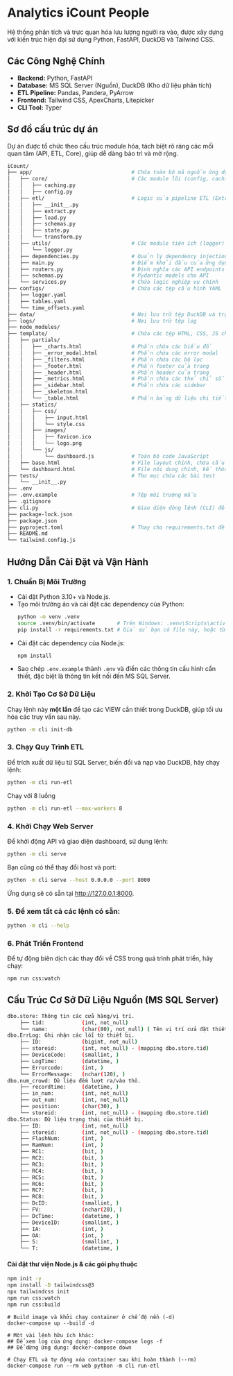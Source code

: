 # Analytics iCount People
Hệ thống phân tích và trực quan hóa lưu lượng người ra vào, được xây dựng với kiến trúc hiện đại sử dụng Python, FastAPI, DuckDB và Tailwind CSS.


## Các Công Nghệ Chính
* **Backend:** Python, FastAPI
* **Database:** MS SQL Server (Nguồn), DuckDB (Kho dữ liệu phân tích)
* **ETL Pipeline:** Pandas, Pandera, PyArrow
* **Frontend:** Tailwind CSS, ApexCharts, Litepicker
* **CLI Tool:** Typer


## Sơ đồ cấu trúc dự án
Dự án được tổ chức theo cấu trúc module hóa, tách biệt rõ ràng các mối quan tâm (API, ETL, Core), giúp dễ dàng bảo trì và mở rộng.
```bash
iCount/
├── app/                                # Chứa toàn bộ mã nguồn ứng dụng FastAPI
│   ├── core/                           # Các module lõi (config, caching)
│   │   ├── caching.py
│   │   ├── config.py
│   ├── etl/                            # Logic của pipeline ETL (Extract, Transform, Load)
│   │   ├── __init__.py
│   │   ├── extract.py
│   │   ├── load.py
│   │   ├── schemas.py
│   │   ├── state.py
│   │   └── transform.py
│   ├── utils/                          # Các module tiện ích (logger)
│   │   └── logger.py
│   ├── dependencies.py                 # Quản lý dependency injection
│   ├── main.py                         # Điểm khởi đầu của ứng dụng
│   ├── routers.py                      # Định nghĩa các API endpoints
│   ├── schemas.py                      # Pydantic models cho API
│   └── services.py                     # Chứa logic nghiệp vụ chính
├── configs/                            # Chứa các tệp cấu hình YAML
│   ├── logger.yaml
│   ├── tables.yaml
│   └── time_offsets.yaml
├── data/                               # Nơi lưu trữ tệp DuckDB và trạng thái ETL
├── logs/                               # Nơi lưu trữ tệp log
├── node_modules/
├── template/                           # Chứa các tệp HTML, CSS, JS cho frontend
│   ├── partials/
│   │   ├── _charts.html                # Phần chứa các biểu đồ
│   │   ├── _error_modal.html           # Phần chứa các error modal
│   │   ├── _filters.html               # Phần chứa các bộ lọc
│   │   ├── _footer.html                # Phần footer của trang
│   │   ├── _header.html                # Phần header của trang
│   │   ├── _metrics.html               # Phần chứa các thẻ chỉ số
│   │   ├── _sidebar.html               # Phần chứa các sidebar
│   │   ├── _skeleton.html
│   │   └── _table.html                 # Phần bảng dữ liệu chi tiết
│   ├── statics/
│   │   ├── css/
│   │   │   ├── input.html
│   │   │   └── style.css
│   │   ├── images/
│   │   │   ├── favicon.ico
│   │   │   └── logo.png
│   │   └── js/
│   │       └── dashboard.js            # Toàn bộ code JavaScript
│   ├── base.html                       # File layout chính, chứa cấu trúc chung
│   └── dashboard.html                  # File nội dung chính, kế thừa từ base.html
├── tests/                              # Thư mục chứa các bài test
│   └── __init__.py
├── .env
├── .env.example                        # Tệp môi trường mẫu
├── .gitignore
├── cli.py                              # Giao diện dòng lệnh (CLI) để vận hành
├── package-lock.json
├── package.json
├── pyproject.toml                      # Thay cho requirements.txt để quản lý dependency tốt hơn
├── README.md
└── tailwind.config.js
```

## Hướng Dẫn Cài Đặt và Vận Hành
### 1. Chuẩn Bị Môi Trường
* Cài đặt Python 3.10+ và Node.js.
* Tạo môi trường ảo và cài đặt các dependency của Python:
    ```bash
    python -m venv .venv
    source .venv/bin/activate       # Trên Windows: .venv\Scripts\activate
    pip install -r requirements.txt # Giả sử bạn có file này, hoặc từ pyproject.toml
    ```
* Cài đặt các dependency của Node.js:
    ```bash
    npm install
    ```
* Sao chép `.env.example` thành `.env` và điền các thông tin cấu hình cần thiết, đặc biệt là thông tin kết nối đến MS SQL Server.

### 2. Khởi Tạo Cơ Sở Dữ Liệu
Chạy lệnh này **một lần** để tạo các VIEW cần thiết trong DuckDB, giúp tối ưu hóa các truy vấn sau này.
```bash
python -m cli init-db
```

### 3. Chạy Quy Trình ETL
Để trích xuất dữ liệu từ SQL Server, biến đổi và nạp vào DuckDB, hãy chạy lệnh:
```bash
python -m cli run-etl
```
Chạy với 8 luồng
```bash
python -m cli run-etl --max-workers 8
```

### 4. Khởi Chạy Web Server
Để khởi động API và giao diện dashboard, sử dụng lệnh:
```bash
python -m cli serve
```
Bạn cũng có thể thay đổi host và port:
```bash
python -m cli serve --host 0.0.0.0 --port 8000
```
Ứng dụng sẽ có sẵn tại http://127.0.0.1:8000.

### 5. Để xem tất cả các lệnh có sẵn:
```bash
python -m cli --help
```

### 6. Phát Triển Frontend
Để tự động biên dịch các thay đổi về CSS trong quá trình phát triển, hãy chạy:
```bash
npm run css:watch
```

## Cấu Trúc Cơ Sở Dữ Liệu Nguồn (MS SQL Server)
```bash
dbo.store: Thông tin các cửa hàng/vị trí.
    ├── tid:            (int, not_null)
    └── name:           (char(80), not_null) ( Tên vị trí cửa đặt thiết bị )
dbo.ErrLog: Ghi nhận các lỗi từ thiết bị.
    ├── ID:             (bigint, not_null)
    ├── storeid:        (int, not_null) - (mapping dbo.store.tid)
    ├── DeviceCode:     (smallint, )
    ├── LogTime:        (datetime, )
    ├── Errorcode:      (int, )
    └── ErrorMessage:   (nchar(120), )
dbo.num_crowd: Dữ liệu đếm lượt ra/vào thô.
    ├── recordtime:     (datetime, )
    ├── in_num:         (int, not_null)
    ├── out_num:        (int, not_null)
    ├── position:       (char(30), )
    └── storeid:        (int, not_null) - (mapping dbo.store.tid)
dbo.Status: Dữ liệu trạng thái của thiết bị.
    ├── ID:             (int, not_null)
    ├── storeid:        (int, not_null) - (mapping dbo.store.tid)
    ├── FlashNum:       (int, )
    ├── RamNum:         (int, )
    ├── RC1:            (bit, )
    ├── RC2:            (bit, )
    ├── RC3:            (bit, )
    ├── RC4:            (bit, )
    ├── RC5:            (bit, )
    ├── RC6:            (bit, )
    ├── RC7:            (bit, )
    ├── RC8:            (bit, )
    ├── DcID:           (smallint, )
    ├── FV:             (nchar(20), )
    ├── DcTime:         (datetime, )
    ├── DeviceID:       (smallint, )
    ├── IA:             (int, )
    ├── OA:             (int, )
    ├── S:              (smallint, )
    └── T:              (datetime, )
```


#### Cài đặt thư viện Node.js & các gói phụ thuộc
```bash
npm init -y
npm install -D tailwindcss@3
npx tailwindcss init
npm run css:watch
npm run css:build
```

```
# Build image và khởi chạy container ở chế độ nền (-d)
docker-compose up --build -d

# Một vài lệnh hữu ích khác:
## Để xem log của ứng dụng: docker-compose logs -f
## Để dừng ứng dụng: docker-compose down

# Chạy ETL và tự động xóa container sau khi hoàn thành (--rm)
docker-compose run --rm web python -m cli run-etl
